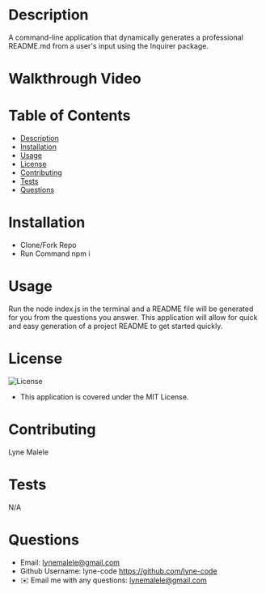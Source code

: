 # Description
A command-line application that dynamically generates a professional README.md from a user's input using the Inquirer package.
# Walkthrough Video
 
 
# Table of Contents
  * [Description](https://github.com/lyne-code/initiate-that-readme/blob/master/README.md#description)
  * [Installation](https://github.com/lyne-code/initiate-that-readme/blob/master/README.md#installation)
  * [Usage](https://github.com/lyne-code/initiate-that-readme/blob/master/README.md#usage)
  * [License](https://github.com/lyne-code/initiate-that-readme/blob/master/README.md#license)
  * [Contributing](https://github.com/lyne-code/initiate-that-readme/blob/master/README.md#contributing)
  * [Tests](https://github.com/lyne-code/initiate-that-readme/blob/master/README.md#tests)
  * [Questions](https://github.com/lyne-code/initiate-that-readme/blob/master/README.md#questions)
  
 # Installation
   * Clone/Fork Repo
   * Run Command npm i
 
 # Usage
Run the node index.js in the terminal and a README file will be generated for you from the questions you answer. This application will allow for quick and easy generation of a project README to get started quickly.
 
 # License
 ![License](https://img.shields.io/github/license/macklinu/mit-license.svg)
 - This application is covered under the MIT License.
  
 
 # Contributing
   Lyne Malele
 
 # Tests
   N/A
 
 # Questions
   * Email: lynemalele@gmail.com
   * Github Username: lyne-code https://github.com/lyne-code
   * ✉️ Email me with any questions: lynemalele@gmail.com
